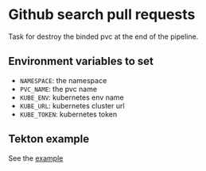 # Github search pull requests

Task for destroy the binded pvc at the end of the pipeline.

## Environment variables to set

* `NAMESPACE`: the namespace
* `PVC_NAME`: the pvc name
* `KUBE_ENV`: kubernetes env name
* `KUBE_URL`: kubernetes cluster url
* `KUBE_TOKEN`: kubernetes token

## Tekton example

See the [example](./destroy-pvc.yaml)
